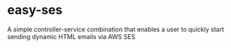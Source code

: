 # easy-ses
A simple controller-service combination that enables a user to quickly start sending dynamic HTML emails via AWS SES
